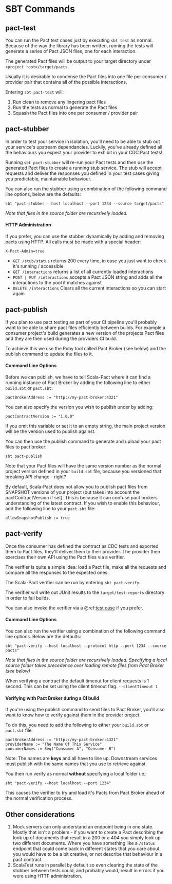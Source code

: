 # SBT Commands

## pact-test
You can run the Pact test cases just by executing `sbt test` as normal. Because of the way the library has been written, running the tests will generate a series of Pact JSON files, one for each interaction.

The generated Pact files will be output to your target directory under `<project root>/target/pacts`.

Usually it is desirable to condense the Pact files into one file per consumer / provider pair that contains all of the possible interactions.

Entering `sbt pact-test` will:

1. Run clean to remove any lingering pact files
1. Run the tests as normal to generate the Pact files
1. Squash the Pact files into one per consumer / provider pair

## pact-stubber
In order to test your service in isolation, you'll need to be able to stub out your service's upstream dependancies. Luckily, you've already defined all the behaviours you expect your provider to exhibit in your CDC Pact tests!

Running `sbt pact-stubber` will re-run your Pact tests and then use the generated Pact files to create a running stub service. The stub will accept requests and deliver the responses you defined in your test cases giving you predictable, maintainable behaviour.

You can also run the stubber using a combination of the following command line options, below are the defaults:

`sbt "pact-stubber --host localhost --port 1234 --source target/pacts"`

*Note that files in the source folder are recursively loaded.*

#### HTTP Administration
If you prefer, you can use the stubber dynamically by adding and removing pacts using HTTP. All calls must be made with a special header:

`X-Pact-Admin=true`

- `GET /stub/status` returns 200 every time, in case you just want to check it's running / accessible
- `GET /interactions` returns a list of all currently loaded interactions
- `POST | PUT /interactions` accepts a Pact JSON string and adds all the interactions to the pool it matches against
- `DELETE /interactions` Clears all the current interactions so you can start again

## pact-publish
If you plan to use pact testing as part of your CI pipeline you'll probably want to be able to share pact files efficiently between builds. For example a consumer project's build generates a new version of the projects Pact files and they are then used during the providers CI build.

To achieve this we use the Ruby tool called Pact Broker (see below) and the publish command to update the files to it.

#### Command Line Options
Before we can publish, we have to tell Scala-Pact where it can find a running instance of Pact Broker by adding the following line to either `build.sbt` or `pact.sbt`:

`pactBrokerAddress := "http://my-pact-broker:4321"`

You can also specify the version you wish to publish under by adding:

`pactContractVersion := "1.0.0"`

If you omit this variable or set it to an empty string, the main project version will be the version used to publish against.

You can then use the publish command to generate and upload your pact files to pact broker:

`sbt pact-publish`

Note that your Pact files will have the same version number as the normal project version defined in your `build.sbt` file, because you versioned that breaking API change - right?

By default, Scala-Pact does not allow you to publish pact files from SNAPSHOT versions of your project (but takes into account the pactContractVersion if set). This is because it can confuse pact brokers understanding of the latest contract. If you wish to enable this behaviour, add the following line to your `pact.sbt` file:

`allowSnapshotPublish := true`

## pact-verify
Once the consumer has defined the contract as CDC tests and exported them to Pact files, they'll deliver them to their provider. The provider then exercises their own API using the Pact files via a verifier.

The verifier is quite a simple idea: load a Pact file, make all the requests and compare all the responses to the expected ones.

The Scala-Pact verifier can be run by entering `sbt pact-verify`.

The verifier will write out JUnit results to the `target/test-reports` directory in order to fail builds.

You can also invoke the verifier via a @ref:[test case](../articles/verification-strategies.md) if you prefer.

#### Command Line Options
You can also run the verifier using a combination of the following command line options. Below are the defaults:

`sbt "pact-verify --host localhost --protocol http --port 1234 --source pacts"`

*Note that files in the source folder are recursively loaded. Specifying a local source folder takes precedence over loading remote files from Pact Broker (see below)*

When verifying a contract the default timeout for client requests is 1 second. This can be set using the client timeout flag.
`--clientTimeout 1`

#### Verifying with Pact Broker during a CI build
If you're using the publish command to send files to Pact Broker, you'll also want to know how to verify against them in the provider project.

To do this, you need to add the following to either your `build.sbt` or `pact.sbt` file:

```
pactBrokerAddress := "http://my-pact-broker:4321"
providerName := "The Name Of This Service"
consumerNames := Seq("Consumer A", "Consumer B")
```

Note: The names are **keys** and all have to line up. Downstream services must publish with the same names that you use to retrieve against.

You then run verify as normal **without** specifying a local folder i.e.:

`sbt "pact-verify --host localhost --port 1234"`

This causes the verifier to try and load it's Pacts from Pact Broker ahead of the normal verification process.

## Other considerations

1. Mock servers can only understand an endpoint being in one state. Mostly that isn't a problem - if you want to create a Pact describing the look up of documents that result in a 200 or a 404 you simply look up two different documents. Where you have something like a `/status` endpoint that could come back in different states that you care about, you would have to be a bit creative, or not describe that behaviour in a pact contract.
1. ScalaTest runs in parallel by default so even clearing the state of the stubber between tests could, and probably would, result in errors if you were using HTTP administration.
